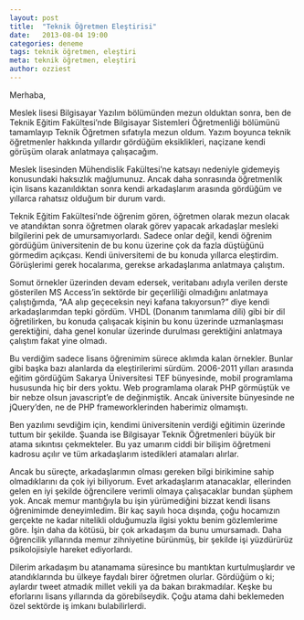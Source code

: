 ```yaml
---
layout: post
title:  "Teknik Öğretmen Eleştirisi"
date:   2013-08-04 19:00
categories: deneme
tags: teknik öğretmen, eleştiri
meta: teknik öğretmen, eleştiri
author: ozziest
---
```


Merhaba,

Meslek lisesi Bilgisayar Yazılım bölümünden mezun olduktan sonra, ben de Teknik Eğitim Fakültesi’nde Bilgisayar Sistemleri Öğretmenliği bölümünü tamamlayıp Teknik Öğretmen sıfatıyla mezun oldum. Yazım boyunca teknik öğretmenler hakkında yıllardır gördüğüm eksiklikleri, naçizane kendi görüşüm olarak anlatmaya çalışacağım.

Meslek lisesinden Mühendislik Fakültesi’ne katsayı nedeniyle gidemeyiş konusundaki haksızlık mağlumunuz. Ancak daha sonrasında öğretmenlik için lisans kazanıldıktan sonra kendi arkadaşlarım arasında gördüğüm ve yıllarca rahatsız olduğum bir durum vardı.

Teknik Eğitim Fakültesi’nde öğrenim gören, öğretmen olarak mezun olacak ve atandıktan sonra öğretmen olarak görev yapacak arkadaşlar mesleki bilgilerini pek de umursamıyorlardı. Sadece onlar değil, kendi öğrenim gördüğüm üniversitenin de bu konu üzerine çok da fazla düştüğünü görmedim açıkçası. Kendi üniversitemi de bu konuda yıllarca eleştirdim. Görüşlerimi gerek hocalarıma, gerekse arkadaşlarıma anlatmaya çalıştım.

Somut örnekler üzerinden devam edersek, veritabanı adıyla verilen derste gösterilen MS Access’in sektörde bir geçerliliği olmadığını anlatmaya çalıştığımda, “AA alıp geçeceksin neyi kafana takıyorsun?” diye kendi arkadaşlarımdan tepki gördüm. VHDL (Donanım tanımlama dili) gibi bir dil öğretilirken, bu konuda çalışacak kişinin bu konu üzerinde uzmanlaşması gerektiğini, daha genel konular üzerinde durulması gerektiğini anlatmaya çalıştım fakat yine olmadı.

Bu verdiğim sadece lisans öğrenimim sürece aklımda kalan örnekler. Bunlar gibi başka bazı alanlarda da eleştirilerimi sürdüm. 2006-2011 yılları arasında eğitim gördüğüm Sakarya Üniversitesi TEF bünyesinde, mobil programlama hususunda hiç bir ders yoktu. Web programlama olarak PHP görmüştük ve bir nebze olsun javascript’e de değinmiştik. Ancak üniversite bünyesinde ne jQuery’den, ne de PHP frameworklerinden haberimiz olmamıştı.

Ben yazılımı sevdiğim için, kendimi üniversitenin verdiği eğitimin üzerinde tuttum bir şekilde. Şuanda ise Bilgisayar Teknik Öğretmenleri büyük bir atama sıkıntısı çekmekteler. Bu yaz umarım ciddi bir bilişim öğretmeni kadrosu açılır ve tüm arkadaşlarım istedikleri atamaları alırlar.

Ancak bu süreçte, arkadaşlarımın olması gereken bilgi birikimine sahip olmadıklarını da çok iyi biliyorum. Evet arkadaşlarım atanacaklar, ellerinden gelen en iyi şekilde öğrencilere verimli olmaya çalışacaklar bundan şüphem yok. Ancak memur mantığıyla bu işin yürümediğini bizzat kendi lisans öğrenimimde deneyimledim. Bir kaç sayılı hoca dışında, çoğu hocamızın gerçekte ne kadar nitelikli olduğumuzla ilgisi yoktu benim gözlemlerime göre. İşin daha da kötüsü, bir çok arkadaşım da bunu umursamadı. Daha öğrencilik yıllarında memur zihniyetine bürünmüş, bir şekilde işi yüzdürürüz psikolojisiyle hareket ediyorlardı.

Dilerim arkadaşım bu atanamama süresince bu mantıktan kurtulmuşlardır ve atandıklarında bu ülkeye faydalı birer öğretmen olurlar. Gördüğüm o ki; aylardır tweet atmadık millet vekili ya da bakan bırakmadılar. Keşke bu eforlarını lisans yıllarında da görebilseydik. Çoğu atama dahi beklemeden özel sektörde iş imkanı bulabilirlerdi.

